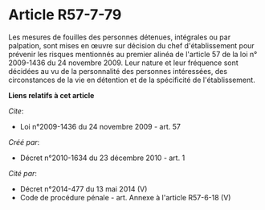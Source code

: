 # Article R57-7-79

Les mesures de fouilles des personnes détenues, intégrales ou par palpation, sont mises en œuvre sur décision du chef
d'établissement pour prévenir les risques mentionnés au premier alinéa de l'article 57 de la loi n° 2009-1436 du 24 novembre
2009. Leur nature et leur fréquence sont décidées au vu de la personnalité des personnes intéressées, des circonstances de la
vie en détention et de la spécificité de l'établissement.

**Liens relatifs à cet article**

_Cite_:

  - Loi n°2009-1436 du 24 novembre 2009 - art. 57

_Créé par_:

  - Décret n°2010-1634 du 23 décembre 2010 - art. 1

_Cité par_:

  - Décret n°2014-477 du 13 mai 2014 (V)
  - Code de procédure pénale - art. Annexe à l'article R57-6-18 (V)
